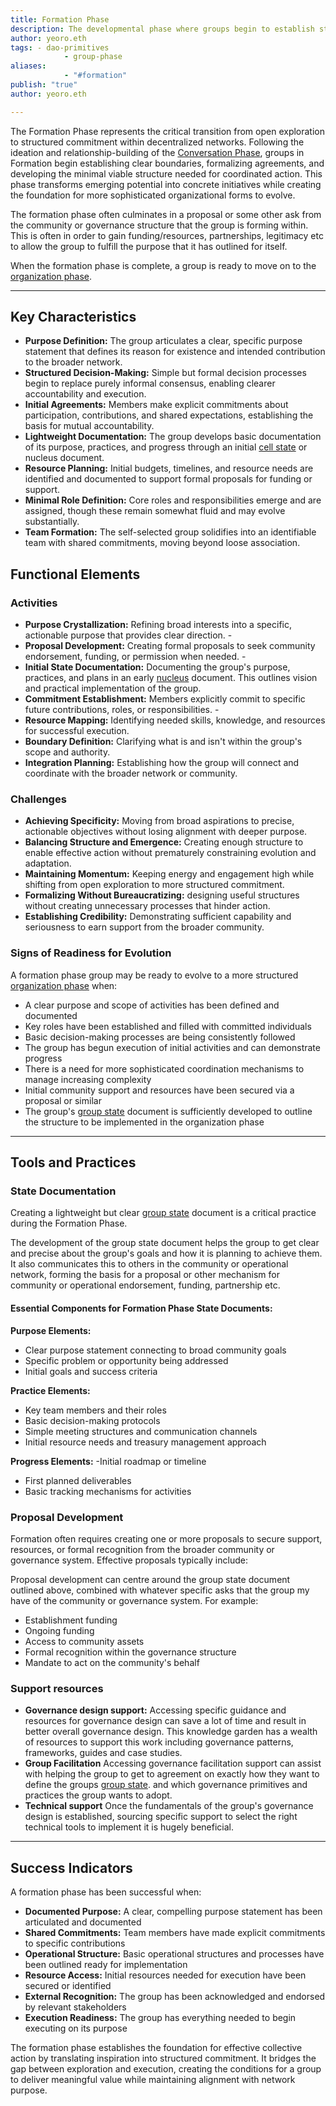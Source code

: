 ```yaml
---
title: Formation Phase
description: The developmental phase where groups begin to establish structure, initial agreements, and concrete initiatives after the exploratory Conversation phase 
author: yeoro.eth
tags: - dao-primitives 
			- group-phase 
aliases: 
			- "#formation" 
publish: "true"
author: yeoro.eth

---
```


The Formation Phase represents the critical transition from open exploration to structured commitment within decentralized networks. Following the ideation and relationship-building of the [Conversation Phase](notes/dao-primitives/framework/group-phase/conversation.md), groups in Formation begin establishing clear boundaries, formalizing agreements, and developing the minimal viable structure needed for coordinated action. This phase transforms emerging potential into concrete initiatives while creating the foundation for more sophisticated organizational forms to evolve. 

The formation phase often culminates in a proposal or some other ask from the community or governance structure that the group is forming within. This is often in order to gain funding/resources, partnerships, legitimacy etc to allow the group to fulfill the purpose that it has outlined for itself.

When the formation phase is complete, a group is ready to move on to the [organization phase](notes/dao-primitives/framework/group-phase/organization.md).




---

## Key Characteristics

* **Purpose Definition:** The group articulates a clear, specific purpose statement that defines its reason for existence and intended contribution to the broader network. 
* **Structured Decision-Making:** Simple but formal decision processes begin to replace purely informal consensus, enabling clearer accountability and execution. 
* **Initial Agreements:** Members make explicit commitments about participation, contributions, and shared expectations, establishing the basis for mutual accountability. 
* **Lightweight Documentation:** The group develops basic documentation of its purpose, practices, and progress through an initial [cell state](notes/dao-primitives/patterns/collaboration-scale-patterns/cell-state.md) or nucleus document. 
* **Resource Planning:** Initial budgets, timelines, and resource needs are identified and documented to support formal proposals for funding or support. 
* **Minimal Role Definition:** Core roles and responsibilities emerge and are assigned, though these remain somewhat fluid and may evolve substantially. 
* **Team Formation:** The self-selected group solidifies into an identifiable team with shared commitments, moving beyond loose association.



## Functional Elements 

### Activities
- **Purpose Crystallization:** Refining broad interests into a specific, actionable purpose that provides clear direction. - 
- **Proposal Development:** Creating formal proposals to seek community endorsement, funding, or permission when needed. - 
- **Initial State Documentation:** Documenting the group's purpose, practices, and plans in an early [nucleus](notes/dao-primitives/patterns/collaboration-scale-patterns/cell-state.md) document. This outlines vision and practical implementation of the group.  
- **Commitment Establishment:** Members explicitly commit to specific future contributions, roles, or responsibilities. - 
- **Resource Mapping:** Identifying needed skills, knowledge, and resources for successful execution. 
- **Boundary Definition:** Clarifying what is and isn't within the group's scope and authority. 
- **Integration Planning:** Establishing how the group will connect and coordinate with the broader network or community.




### Challenges

- **Achieving Specificity:** Moving from broad aspirations to precise, actionable objectives without losing alignment with deeper purpose.
- **Balancing Structure and Emergence:** Creating enough structure to enable effective action without prematurely constraining evolution and adaptation.
- **Maintaining Momentum:** Keeping energy and engagement high while shifting from open exploration to more structured commitment.
- **Formalizing Without Bureaucratizing:** designing useful structures without creating unnecessary processes that hinder action.
- **Establishing Credibility:** Demonstrating sufficient capability and seriousness to earn support from the broader community.

### Signs of Readiness for Evolution 

A formation phase group may be ready to evolve to a more structured [organization phase](notes/dao-primitives/framework/group-phase/organization.md) when:

- A clear purpose and scope of activities has been defined and documented 
- Key roles have been established and filled with committed individuals 
- Basic decision-making processes are being consistently followed 
- The group has begun execution of initial activities and can demonstrate progress
- There is a need for more sophisticated coordination mechanisms to manage increasing complexity 
- Initial community support and resources have been secured via a proposal or similar
- The group's [group state](notes/dao-primitives/framework/group-state.md) document is sufficiently developed to outline the structure to be implemented in the organization phase
---

## Tools and Practices 

### State Documentation 

Creating a lightweight but clear [group state](notes/dao-primitives/framework/group-state.md) document is a critical practice during the Formation Phase.

The development of the group state document helps the group to get clear and precise about the group's goals and how it is planning to achieve them. It also communicates this to others in the community or operational network, forming the basis for a proposal or other mechanism for community or operational endorsement, funding, partnership etc. 

#### Essential Components for Formation Phase State Documents: 

**Purpose Elements:** 
- Clear purpose statement connecting to broad community goals 
- Specific problem or opportunity being addressed 
- Initial goals and success criteria 
 
 **Practice Elements:** 
- Key team members and their roles 
- Basic decision-making protocols 
- Simple meeting structures and communication channels 
- Initial resource needs and treasury management approach 

**Progress Elements:** 
-Initial roadmap or timeline 
- First planned deliverables 
- Basic tracking mechanisms for activities

### Proposal Development 

Formation often requires creating one or more proposals to secure support, resources, or formal recognition from the broader community or governance system. Effective proposals typically include: 

Proposal development can centre around the group state document outlined above, combined with whatever specific asks that the group my have of the community or governance system. For example:

- Establishment funding
- Ongoing funding
- Access to community assets
- Formal recognition within the governance structure 
- Mandate to act on the community's behalf


### Support resources 
- **Governance design support:** Accessing specific guidance and resources for governance design can save a lot of time and result in better overall governance design. This knowledge garden has a wealth of resources to support this work including governance patterns, frameworks, guides and case studies. 
- **Group Facilitation** Accessing governance facilitation support can assist with helping the group to get to agreement on exactly how they want to define the groups [group state](notes/dao-primitives/framework/group-state.md). and which governance primitives and practices the group wants to adopt. 
- **Technical support** Once the fundamentals of the group's governance design is established, sourcing specific support to select the right technical tools to implement it is hugely beneficial. 




---




## Success Indicators 

A formation phase has been successful when: 

- **Documented Purpose:** A clear, compelling purpose statement has been articulated and documented 
- **Shared Commitments:** Team members have made explicit commitments to specific contributions 
- **Operational Structure:** Basic operational structures and processes have been outlined ready for implementation  
- **Resource Access:** Initial resources needed for execution have been secured or identified 
- **External Recognition:** The group has been acknowledged and endorsed by relevant stakeholders 
- **Execution Readiness:** The group has everything needed to begin executing on its purpose

The formation phase establishes the foundation for effective collective action by translating inspiration into structured commitment. It bridges the gap between exploration and execution, creating the conditions for a group to deliver meaningful value while maintaining alignment with network purpose.



